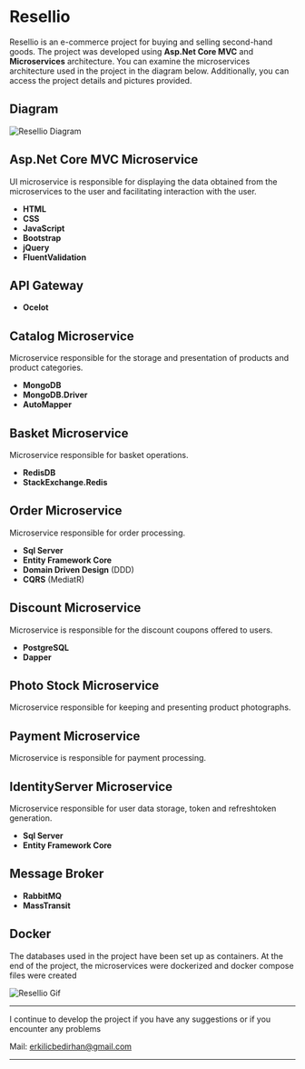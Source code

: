 # Resellio

Resellio is an e-commerce project for buying and selling second-hand goods. The project was developed using **Asp.Net Core MVC** and **Microservices** architecture. You can examine the microservices architecture used in the project in the diagram below. Additionally, you can access the project details and pictures provided.

## Diagram

![Resellio Diagram](https://i.ibb.co/N6tVj47/Resellio-Diagram.png)

## Asp.Net Core MVC Microservice

UI microservice is responsible for displaying the data obtained from the microservices to the user and facilitating interaction with the user.

- **HTML**
- **CSS**
- **JavaScript**
- **Bootstrap**
- **jQuery**
- **FluentValidation**

## API Gateway

- **Ocelot**

## Catalog Microservice

Microservice responsible for the storage and presentation of products and product categories.

 - **MongoDB**
 - **MongoDB.Driver**
 - **AutoMapper**
  
## Basket Microservice

Microservice responsible for basket operations.

- **RedisDB**
- **StackExchange.Redis**

## Order Microservice

Microservice responsible for order processing.

- **Sql Server**
- **Entity Framework Core**
- **Domain Driven Design** (DDD)
- **CQRS** (MediatR)

## Discount Microservice

Microservice is responsible for the discount coupons offered to users.

- **PostgreSQL**
- **Dapper**

## Photo Stock Microservice

Microservice responsible for keeping and presenting product photographs.

## Payment Microservice

Microservice is responsible for payment processing.

## IdentityServer Microservice

Microservice responsible for user data storage, token and refreshtoken generation.

- **Sql Server**
- **Entity Framework Core**

## Message Broker

- **RabbitMQ** 
- **MassTransit** 

## Docker

The databases used in the project have been set up as containers. At the end of the project, the microservices were dockerized and docker compose files were created

![Resellio Gif](https://s12.gifyu.com/images/SDglD.gif)

---

I continue to develop the project if you have any suggestions or if you encounter any problems

Mail: erkilicbedirhan@gmail.com

---
